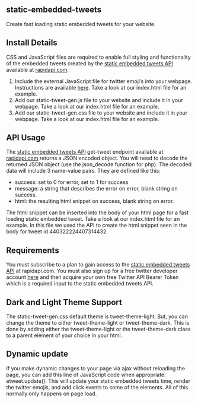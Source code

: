 

## static-embedded-tweets

Create fast loading static embedded tweets for your website.


## Install Details

CSS and JavaScript files are required to enable full styling and functionality of the embedded tweets created by the [static embedded tweets API](https://rapidapi.com/tidyreport/api/static-embedded-tweets/) available at [rapidapi.com](https://rapidapi.com/).



1. Include the external JavaScript file for twitter emoji’s into your webpage.  Instructions are available [here](https://github.com/twitter/twemoji).  Take a look at our index.html file for an example.
2. Add our static-tweet-gen.js file to your website and include it in your webpage.  Take a look at our index.html file for an example.
3. Add our static-tweet-gen.css file to your website and include it in your webpage.  Take a look at our index.html file for an example.


## API Usage

The [static embedded tweets API](https://rapidapi.com/tidyreport/api/static-embedded-tweets/) get-tweet endpoint available at [rapidapi.com](https://rapidapi.com/) returns a JSON encoded object.  You will need to decode the returned JSON object (use the json_decode function for php).  The decoded data will include 3 name-value pairs.  They are defined like this:



* success:  set to 0 for error, set to 1 for success
* message:  a string that describes the error on error, blank string on success.
* html:  the resulting html snippet on success, blank string on error.

The html snippet can be inserted into the body of your html page for a fast loading static embedded tweet.  Take a look at our index.html file for an example.  In this file we used the API to create the html snippet seen in the body for tweet id 440322224407314432.


## Requirements

You must subscribe to a plan to gain access to the [static embedded tweets API](https://rapidapi.com/tidyreport/api/static-embedded-tweets/) at rapidapi.com.  You must also sign up for a free twitter developer account [here](https://developer.twitter.com/en/apply-for-access) and then acquire your own free Twitter API Bearer Token which is a required input to the static embedded tweets API.


## Dark and Light Theme Support

The static-tweet-gen.css default theme is tweet-theme-light.  But, you can change the theme to either tweet-theme-light or tweet-theme-dark.  This is done by adding either the tweet-theme-light or the tweet-theme-dark class to a parent element of your choice in your html.


## Dynamic update

If you make dynamic changes to your page via ajax without reloading the page, you can add this line of JavaScript code when appropriate:  etweet.update().  This will update your static embedded tweets time, render the twitter emojis, and add click events to some of the elements.  All of this normally only happens on page load.

